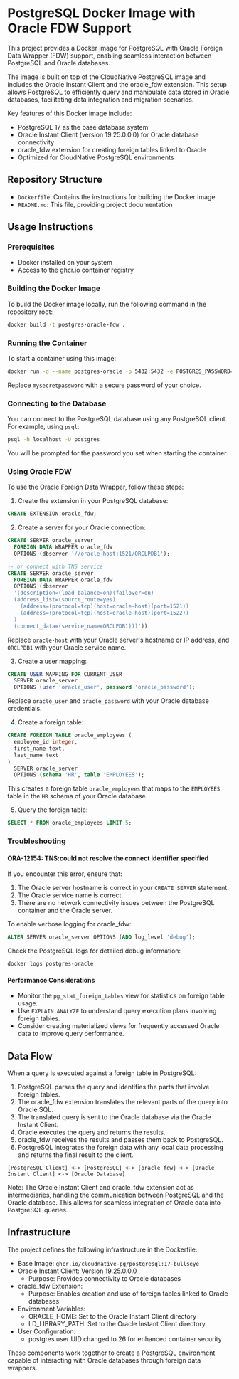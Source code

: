 # PostgreSQL Docker Image with Oracle FDW Support

This project provides a Docker image for PostgreSQL with Oracle Foreign Data Wrapper (FDW) support, enabling seamless interaction between PostgreSQL and Oracle databases.

The image is built on top of the CloudNative PostgreSQL image and includes the Oracle Instant Client and the oracle_fdw extension. This setup allows PostgreSQL to efficiently query and manipulate data stored in Oracle databases, facilitating data integration and migration scenarios.

Key features of this Docker image include:
- PostgreSQL 17 as the base database system
- Oracle Instant Client (version 19.25.0.0.0) for Oracle database connectivity
- oracle_fdw extension for creating foreign tables linked to Oracle
- Optimized for CloudNative PostgreSQL environments

## Repository Structure

- `Dockerfile`: Contains the instructions for building the Docker image
- `README.md`: This file, providing project documentation

## Usage Instructions

### Prerequisites

- Docker installed on your system
- Access to the ghcr.io container registry

### Building the Docker Image

To build the Docker image locally, run the following command in the repository root:

```bash
docker build -t postgres-oracle-fdw .
```

### Running the Container

To start a container using this image:

```bash
docker run -d --name postgres-oracle -p 5432:5432 -e POSTGRES_PASSWORD=mysecretpassword postgres-oracle-fdw
```

Replace `mysecretpassword` with a secure password of your choice.

### Connecting to the Database

You can connect to the PostgreSQL database using any PostgreSQL client. For example, using `psql`:

```bash
psql -h localhost -U postgres
```

You will be prompted for the password you set when starting the container.

### Using Oracle FDW

To use the Oracle Foreign Data Wrapper, follow these steps:

1. Create the extension in your PostgreSQL database:

```sql
CREATE EXTENSION oracle_fdw;
```

2. Create a server for your Oracle connection:

```sql
CREATE SERVER oracle_server
  FOREIGN DATA WRAPPER oracle_fdw
  OPTIONS (dbserver '//oracle-host:1521/ORCLPDB1');
```

```sql
-- or connect with TNS service
CREATE SERVER oracle_server
  FOREIGN DATA WRAPPER oracle_fdw
  OPTIONS (dbserver
  '(description=(load_balance=on)(failover=on)
  (address_list=(source_route=yes)
    (address=(protocol=tcp)(host=oracle-host)(port=1521))
    (address=(protocol=tcp)(host=oracle-host)(port=1522))
  )
  (connect_data=(service_name=ORCLPDB1)))'))
```

Replace `oracle-host` with your Oracle server's hostname or IP address, and `ORCLPDB1` with your Oracle service name.

3. Create a user mapping:

```sql
CREATE USER MAPPING FOR CURRENT_USER
  SERVER oracle_server
  OPTIONS (user 'oracle_user', password 'oracle_password');
```

Replace `oracle_user` and `oracle_password` with your Oracle database credentials.

4. Create a foreign table:

```sql
CREATE FOREIGN TABLE oracle_employees (
  employee_id integer,
  first_name text,
  last_name text
)
  SERVER oracle_server
  OPTIONS (schema 'HR', table 'EMPLOYEES');
```

This creates a foreign table `oracle_employees` that maps to the `EMPLOYEES` table in the `HR` schema of your Oracle database.

5. Query the foreign table:

```sql
SELECT * FROM oracle_employees LIMIT 5;
```

### Troubleshooting

#### ORA-12154: TNS:could not resolve the connect identifier specified

If you encounter this error, ensure that:
1. The Oracle server hostname is correct in your `CREATE SERVER` statement.
2. The Oracle service name is correct.
3. There are no network connectivity issues between the PostgreSQL container and the Oracle server.

To enable verbose logging for oracle_fdw:

```sql
ALTER SERVER oracle_server OPTIONS (ADD log_level 'debug');
```

Check the PostgreSQL logs for detailed debug information:

```bash
docker logs postgres-oracle
```

#### Performance Considerations

- Monitor the `pg_stat_foreign_tables` view for statistics on foreign table usage.
- Use `EXPLAIN ANALYZE` to understand query execution plans involving foreign tables.
- Consider creating materialized views for frequently accessed Oracle data to improve query performance.

## Data Flow

When a query is executed against a foreign table in PostgreSQL:

1. PostgreSQL parses the query and identifies the parts that involve foreign tables.
2. The oracle_fdw extension translates the relevant parts of the query into Oracle SQL.
3. The translated query is sent to the Oracle database via the Oracle Instant Client.
4. Oracle executes the query and returns the results.
5. oracle_fdw receives the results and passes them back to PostgreSQL.
6. PostgreSQL integrates the foreign data with any local data processing and returns the final result to the client.

```
[PostgreSQL Client] <-> [PostgreSQL] <-> [oracle_fdw] <-> [Oracle Instant Client] <-> [Oracle Database]
```

Note: The Oracle Instant Client and oracle_fdw extension act as intermediaries, handling the communication between PostgreSQL and the Oracle database. This allows for seamless integration of Oracle data into PostgreSQL queries.

## Infrastructure

The project defines the following infrastructure in the Dockerfile:

- Base Image: `ghcr.io/cloudnative-pg/postgresql:17-bullseye`
- Oracle Instant Client: Version 19.25.0.0.0
  - Purpose: Provides connectivity to Oracle databases
- oracle_fdw Extension:
  - Purpose: Enables creation and use of foreign tables linked to Oracle databases
- Environment Variables:
  - ORACLE_HOME: Set to the Oracle Instant Client directory
  - LD_LIBRARY_PATH: Set to the Oracle Instant Client directory
- User Configuration:
  - postgres user UID changed to 26 for enhanced container security

These components work together to create a PostgreSQL environment capable of interacting with Oracle databases through foreign data wrappers.